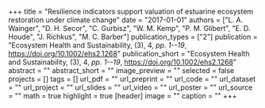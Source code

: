 +++
title = "Resilience indicators support valuation of estuarine ecosystem restoration under climate change"
date = "2017-01-01"
authors = ["L. A. Wainger", "D. H. Secor", "C. Gurbisz", "W. M. Kemp", "P. M. Glibert", "E. D. Houde", "J. Richkus", "M. C. Barber"]
publication_types = ["2"]
publication = "Ecosystem Health and Sustainability, (3), 4, _pp. 1--19_, https://doi.org/10.1002/ehs2.1268"
publication_short = "Ecosystem Health and Sustainability, (3), 4, _pp. 1--19_, https://doi.org/10.1002/ehs2.1268"
abstract = ""
abstract_short = ""
image_preview = ""
selected = false
projects = []
tags = []
url_pdf = ""
url_preprint = ""
url_code = ""
url_dataset = ""
url_project = ""
url_slides = ""
url_video = ""
url_poster = ""
url_source = ""
math = true
highlight = true
[header]
image = ""
caption = ""
+++
